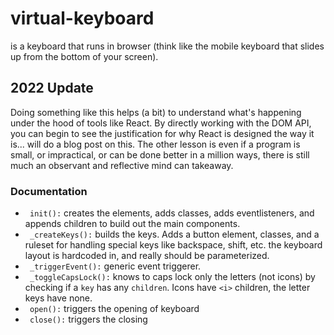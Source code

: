 # virtual-keyboard

is a keyboard that runs in browser (think like the mobile keyboard that slides up from the bottom of your screen). 


## 2022 Update

Doing something like this helps (a bit) to understand what's happening under the hood of tools like React. By directly working with the DOM API, you can begin to see the justification for why React is designed the way it is... will do a blog post on this. 
The other lesson is even if a program is small, or impractical, or can be done better in a million ways, there is still much an observant and reflective mind can takeaway. 




### Documentation
- ``` init():``` creates the elements, adds classes, adds eventlisteners, and appends children to build out the main components.
- ``` _createKeys():``` builds the keys. Adds a button element, classes, and a ruleset for handling special keys like backspace, shift, etc. the keyboard layout is hardcoded in, and really should be parameterized. 
- ``` _triggerEvent():``` generic event triggerer.
- ``` _toggleCapsLock():``` knows to caps lock only the letters (not icons) by checking if a ```key``` has any ```children```. Icons have ```<i>``` children, the letter keys have none.
- ``` open():``` triggers the opening of keyboard
- ``` close():``` triggers the closing